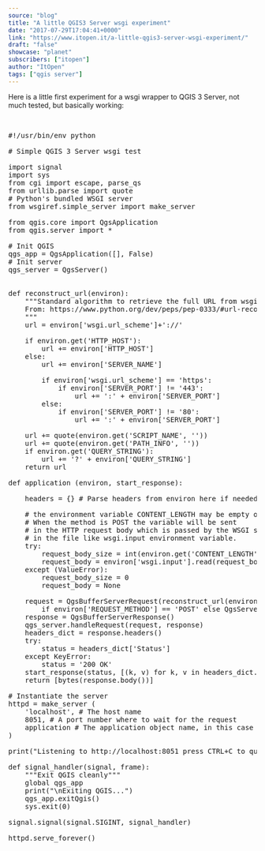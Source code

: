 ```yaml
---
source: "blog"
title: "A little QGIS3 Server wsgi experiment"
date: "2017-07-29T17:04:41+0000"
link: "https://www.itopen.it/a-little-qgis3-server-wsgi-experiment/"
draft: "false"
showcase: "planet"
subscribers: ["itopen"]
author: "ItOpen"
tags: ["qgis server"]
---
```


Here is a little first experiment for a wsgi wrapper to QGIS 3 Server, not much tested, but basically working:

&nbsp;
<pre class="wp-code-highlight prettyprint">
#!/usr/bin/env python

# Simple QGIS 3 Server wsgi test

import signal
import sys
from cgi import escape, parse_qs
from urllib.parse import quote
# Python&#039;s bundled WSGI server
from wsgiref.simple_server import make_server

from qgis.core import QgsApplication
from qgis.server import *

# Init QGIS
qgs_app = QgsApplication([], False)
# Init server
qgs_server = QgsServer()


def reconstruct_url(environ):
    &quot;&quot;&quot;Standard algorithm to retrieve the full URL from wsgi request
    From: https://www.python.org/dev/peps/pep-0333/#url-reconstruction
    &quot;&quot;&quot;
    url = environ[&#039;wsgi.url_scheme&#039;]+&#039;://&#039;

    if environ.get(&#039;HTTP_HOST&#039;):
        url += environ[&#039;HTTP_HOST&#039;]
    else:
        url += environ[&#039;SERVER_NAME&#039;]

        if environ[&#039;wsgi.url_scheme&#039;] == &#039;https&#039;:
            if environ[&#039;SERVER_PORT&#039;] != &#039;443&#039;:
                url += &#039;:&#039; + environ[&#039;SERVER_PORT&#039;]
        else:
            if environ[&#039;SERVER_PORT&#039;] != &#039;80&#039;:
                url += &#039;:&#039; + environ[&#039;SERVER_PORT&#039;]

    url += quote(environ.get(&#039;SCRIPT_NAME&#039;, &#039;&#039;))
    url += quote(environ.get(&#039;PATH_INFO&#039;, &#039;&#039;))
    if environ.get(&#039;QUERY_STRING&#039;):
        url += &#039;?&#039; + environ[&#039;QUERY_STRING&#039;]
    return url

def application (environ, start_response):

    headers = {} # Parse headers from environ here if needed

    # the environment variable CONTENT_LENGTH may be empty or missing
    # When the method is POST the variable will be sent
    # in the HTTP request body which is passed by the WSGI server
    # in the file like wsgi.input environment variable.
    try:
        request_body_size = int(environ.get(&#039;CONTENT_LENGTH&#039;, 0))
        request_body = environ[&#039;wsgi.input&#039;].read(request_body_size)
    except (ValueError):
        request_body_size = 0
        request_body = None

    request = QgsBufferServerRequest(reconstruct_url(environ), (QgsServerRequest.PostMethod 
        if environ[&#039;REQUEST_METHOD&#039;] == &#039;POST&#039; else QgsServerRequest.GetMethod), {}, request_body)
    response = QgsBufferServerResponse()
    qgs_server.handleRequest(request, response)
    headers_dict = response.headers()
    try:
        status = headers_dict[&#039;Status&#039;]
    except KeyError:
        status = &#039;200 OK&#039;
    start_response(status, [(k, v) for k, v in headers_dict.items()])
    return [bytes(response.body())]

# Instantiate the server
httpd = make_server (
    &#039;localhost&#039;, # The host name
    8051, # A port number where to wait for the request
    application # The application object name, in this case a function
)

print(&quot;Listening to http://localhost:8051 press CTRL+C to quit&quot;)

def signal_handler(signal, frame):
    &quot;&quot;&quot;Exit QGIS cleanly&quot;&quot;&quot;
    global qgs_app
    print(&quot;\nExiting QGIS...&quot;)
    qgs_app.exitQgis()
    sys.exit(0)

signal.signal(signal.SIGINT, signal_handler)

httpd.serve_forever()

</pre>
&nbsp;
